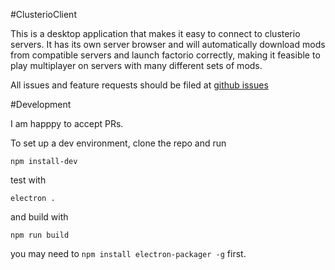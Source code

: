 #ClusterioClient

This is a desktop application that makes it easy to connect to clusterio 
servers. It has its own server browser and will automatically download mods from 
compatible servers and launch factorio correctly, making it feasible to play 
multiplayer on servers with many different sets of mods.

All issues and feature requests should be filed at [github issues](https://github.com/Danielv123/factorioClusterioClient/issues)

#Development

I am happpy to accept PRs.

To set up a dev environment, clone the repo and run

    npm install-dev

test with

    electron .

and build with

    npm run build

you may need to `npm install electron-packager -g`  first.
